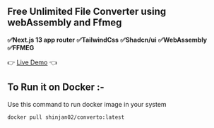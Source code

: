 ## Free Unlimited File Converter using webAssembly and Ffmeg

**✅Next.js 13 app router**
**✅TailwindCss**
**✅Shadcn/ui**
**✅WebAssembly**
**✅FFMEG**

👉 [Live Demo](https://online-file-convertor-shinjan.vercel.app/) 👈

## To Run it on Docker :-

Use  this command to run docker image in your system

```bash
docker pull shinjan02/converto:latest
```


